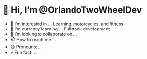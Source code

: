 # 👋 Hi, I’m @OrlandoTwoWheelDev
- 👀 I’m interested in ... Learning, motorcycles, and fitness
- 🌱 I’m currently learning ... Fullstack development 
- 💞️ I’m looking to collaborate on ... 
- 📫 How to reach me ...
- 😄 Pronouns: ...
- ⚡ Fun fact: ...

<!---
OrlandoTwoWheelDev/OrlandoTwoWheelDev is a ✨ special ✨ repository because its `README.md` (this file) appears on your GitHub profile.
You can click the Preview link to take a look at your changes.
--->

